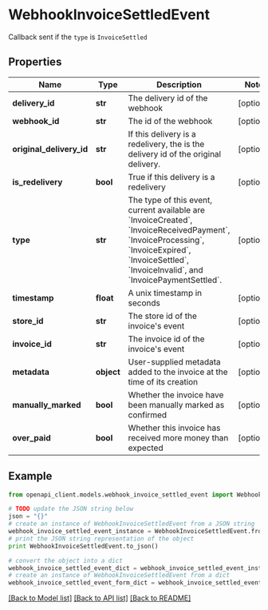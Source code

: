# WebhookInvoiceSettledEvent

Callback sent if the `type` is `InvoiceSettled`

## Properties
Name | Type | Description | Notes
------------ | ------------- | ------------- | -------------
**delivery_id** | **str** | The delivery id of the webhook | [optional] 
**webhook_id** | **str** | The id of the webhook | [optional] 
**original_delivery_id** | **str** | If this delivery is a redelivery, the is the delivery id of the original delivery. | [optional] 
**is_redelivery** | **bool** | True if this delivery is a redelivery | [optional] 
**type** | **str** | The type of this event, current available are &#x60;InvoiceCreated&#x60;, &#x60;InvoiceReceivedPayment&#x60;, &#x60;InvoiceProcessing&#x60;, &#x60;InvoiceExpired&#x60;, &#x60;InvoiceSettled&#x60;, &#x60;InvoiceInvalid&#x60;, and &#x60;InvoicePaymentSettled&#x60;. | [optional] 
**timestamp** | **float** | A unix timestamp in seconds | [optional] 
**store_id** | **str** | The store id of the invoice&#39;s event | [optional] 
**invoice_id** | **str** | The invoice id of the invoice&#39;s event | [optional] 
**metadata** | **object** | User-supplied metadata added to the invoice at the time of its creation | [optional] 
**manually_marked** | **bool** | Whether the invoice have been manually marked as confirmed | [optional] 
**over_paid** | **bool** | Whether this invoice has received more money than expected | [optional] 

## Example

```python
from openapi_client.models.webhook_invoice_settled_event import WebhookInvoiceSettledEvent

# TODO update the JSON string below
json = "{}"
# create an instance of WebhookInvoiceSettledEvent from a JSON string
webhook_invoice_settled_event_instance = WebhookInvoiceSettledEvent.from_json(json)
# print the JSON string representation of the object
print WebhookInvoiceSettledEvent.to_json()

# convert the object into a dict
webhook_invoice_settled_event_dict = webhook_invoice_settled_event_instance.to_dict()
# create an instance of WebhookInvoiceSettledEvent from a dict
webhook_invoice_settled_event_form_dict = webhook_invoice_settled_event.from_dict(webhook_invoice_settled_event_dict)
```
[[Back to Model list]](../README.md#documentation-for-models) [[Back to API list]](../README.md#documentation-for-api-endpoints) [[Back to README]](../README.md)


